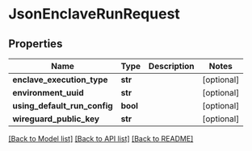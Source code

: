 # JsonEnclaveRunRequest


## Properties
Name | Type | Description | Notes
------------ | ------------- | ------------- | -------------
**enclave_execution_type** | **str** |  | [optional] 
**environment_uuid** | **str** |  | [optional] 
**using_default_run_config** | **bool** |  | [optional] 
**wireguard_public_key** | **str** |  | [optional] 

[[Back to Model list]](../README.md#documentation-for-models) [[Back to API list]](../README.md#documentation-for-api-endpoints) [[Back to README]](../README.md)


